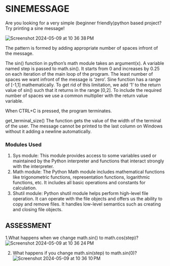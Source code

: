 # SINEMESSAGE
Are you looking for a very simple (beginner friendly)python based project? Try printing a sine message!

![Screenshot 2024-05-09 at 10 36 38 PM](https://github.com/SwethaatGH/sinemessage/assets/98175379/1e8108fa-1e94-42e1-ae19-ce39d333a006)

The pattern is formed by adding appropriate number of spaces infront of the message. 

The sin() function in python’s math module takes an argument(x). A variable named step is passed to math.sin(). It starts from 0 and increases by 0.25 on each iteration of the main loop of the program. The least number of spaces we want infront of the message is ‘zero’. Sine function has a range of [-1,1] mathematically. To get rid of this limitation, we add ‘1’ to the return value of sin() such that it returns in the range [0,2]. To include the required number of spaces we use a common multiplier with the return value variable.

When CTRL+C is pressed, the program terminates.

get_terminal_size()
The function gets the value of the width of the terminal of the user. The message cannot be printed to the last column on Windows without it adding a newline automatically.

### Modules Used
1. Sys module: This module provides access to some variables used or maintained by the Python interpreter and functions that interact strongly with the interpreter.
2. Math module: The Python Math module includes mathematical functions like trigonometric functions, representation functions, logarithmic functions, etc. It includes all basic operations and constants for calculation.
3. Shutil module: Python shutil module helps perform high-level file operation. It can operate with the file objects and offers us the ability to copy and remove files. It handles low-level semantics such as creating and closing file objects.

## ASSESSMENT

1.What happens when we change math.sin() to math.cos(step)?
![Screenshot 2024-05-09 at 10 36 24 PM](https://github.com/SwethaatGH/sinemessage/assets/98175379/7f9d5d99-21ce-4d54-853f-515c97e606f2)

2. What happens if you change math.sin(step) to math.sin(0)?
![Screenshot 2024-05-09 at 10 36 10 PM](https://github.com/SwethaatGH/sinemessage/assets/98175379/510f6903-8a5c-4ec9-b092-94eaf586974a)
